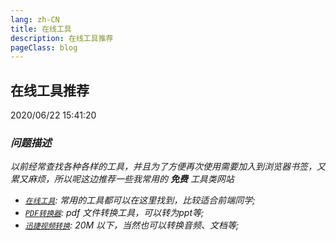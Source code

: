 ```yaml
---
lang: zh-CN
title: 在线工具
description: 在线工具推荐
pageClass: blog
---
```


## 在线工具推荐
<p class="date">2020/06/22 15:41:20 
<span id="/blog/tool/toolOnline.html" class="leancloud_visitors">
    <i class="shni shn-eye-fill" />
    <i class="leancloud-visitors-count"></i>
</span>
</p>

### 问题描述
以前经常查找各种各样的工具，并且为了方便再次使用需要加入到浏览器书签，又累又麻烦，所以呢这边推荐一些我常用的 **免费** 工具类网站
* [`在线工具`](https://tool.lu/): 常用的工具都可以在这里找到，比较适合前端同学;
* [`PDF转换器`](http://www.pdfdo.com/pdf-to-ppt.aspx): pdf 文件转换工具，可以转为ppt等;
* [`迅捷视频转换`](https://app.xunjiepdf.com/video/): 20M 以下，当然也可以转换音频、文档等;

<el-backtop :visibility-height="0"></el-backtop>